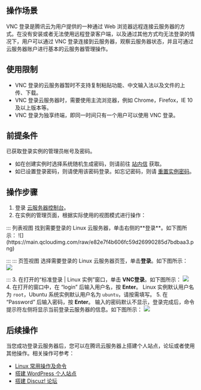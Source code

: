## 操作场景

VNC 登录是腾讯云为用户提供的一种通过 Web 浏览器远程连接云服务器的方式。在没有安装或者无法使用远程登录客户端，以及通过其他方式均无法登录的情况下，用户可以通过 VNC 登录连接到云服务器，观察云服务器状态，并且可通过云服务器账户进行基本的云服务器管理操作。


## 使用限制

- VNC 登录的云服务器暂时不支持复制粘贴功能、中文输入法以及文件的上传、下载。
- VNC 登录云服务器时，需要使用主流浏览器，例如 Chrome，Firefox，IE 10及以上版本等。
- VNC 登录为独享终端，即同一时间只有一个用户可以使用 VNC 登录。

## 前提条件
已获取登录实例的管理员帐号及密码。
- 如在创建实例时选择系统随机生成密码，则请前往 [站内信](https://console.cloud.tencent.com/message) 获取。
- 如已设置登录密码，则请使用该密码登录。如忘记密码，则请 [重置实例密码](https://cloud.tencent.com/document/product/213/16566)。


## 操作步骤

1. 登录 [云服务器控制台](https://console.cloud.tencent.com/cvm/index)。
2. 在实例的管理页面，根据实际使用的视图模式进行操作：
<dx-tabs>
::: 列表视图
找到需要登录的 Linux 云服务器，单击右侧的**登录**。如下图所示：
![](https://main.qcloudimg.com/raw/e82e7f4b606fc59d26990285d7bdbaa3.png)

:::
::: 页签视图
选择需要登录的 Linux 云服务器页签，单击**登录**。如下图所示：
![](https://qcloudimg.tencent-cloud.cn/raw/7d7635ef8e9066bbc65c73de494d79ba.png)

:::
</dx-tabs>
3. 在打开的“标准登录 | Linux 实例”窗口，单击 **VNC登录**。如下图所示：
![](https://main.qcloudimg.com/raw/600264310b8e778ffadaa164a597faae.png)
4. 在打开的窗口中，在 “login” 后输入用户名，按 **Enter**。
Linux 实例默认用户名为 `root`，Ubuntu 系统实例默认用户名为 `ubuntu`，请按需填写。
5. 在 “Password” 后输入密码，按 **Enter**。
输入的密码默认不显示，登录完成后，命令提示符左侧将显示当前登录云服务器的信息。如下图所示：
![](https://main.qcloudimg.com/raw/69bd64692fdaffc0cbbbdd0b9d307722.png)

## 后续操作


当您成功登录云服务器后，您可以在腾讯云服务器上搭建个人站点，论坛或者使用其他操作。相关操作可参考：
-  [Linux 常用操作及命令](https://cloud.tencent.com/document/product/213/2150) 
- [搭建 WordPress 个人站点](https://cloud.tencent.com/document/product/213/34064)
- [搭建 Discuz! 论坛](https://cloud.tencent.com/document/product/213/34065)

